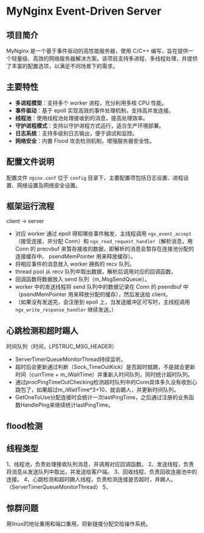 # MyNginx Event-Driven Server

## 项目简介
MyNginx 是一个基于事件驱动的高性能服务器，使用 C/C++ 编写，旨在提供一个轻量级、高效的网络服务器解决方案。该项目支持多进程、多线程处理，并提供了丰富的配置选项，以满足不同场景下的需求。

## 主要特性
- **多进程模型**：支持多个 worker 进程，充分利用多核 CPU 性能。
- **事件驱动**：基于 epoll 实现高效的事件处理机制，支持高并发连接。
- **线程池**：使用线程池处理接收到的消息，提高处理效率。
- **守护进程模式**：支持以守护进程方式运行，适合生产环境部署。
- **日志系统**：支持多级别日志输出，便于调试和监控。
- **网络安全**：内置 Flood 攻击检测机制，增强服务器安全性。

## 配置文件说明
配置文件 `nginx.conf` 位于 `config` 目录下，主要配置项包括日志设置、进程设置、网络设置及网络安全设置。

## 框架运行流程
client -> server  
- 对应 worker 通过 epoll 得知哪些事件触发，主线程调用 `ngx_event_accept`（接受连接，并分配 Conn）和 `ngx_read_request_handler`（解析消息，用 Conn 的 precvbuf 来暂存接收的数据，即解析的消息会暂存在连接池分配的连接缓存中。 psendMemPointer 用来释放缓存）。
- 将相应事件的消息放入 worker 拥有的 recv 队列。
- thread pool 从 recv 队列中取出数据，解析后调用对应的回调函数。
- 回调函数将数据放入 send 队列（m_MsgSendQueue）。
- worker 中的发送线程将 send 队列中的数据记录在 Conn 的 psendbuf 中（psendMemPointer 用来释放分配的缓存），然后发送给 client。
- （如果没有发送完，会注册到 epoll 上，当发送缓冲区可写时，主线程调用 `ngx_write_response_handler` 继续发送。）

## 心跳检测和超时踢人
时间队列（时间，LPSTRUC_MSG_HEADER）
- ServerTimerQueueMonitorThread持续监听。
- 超时后会更新通过判断（Sock_TimeOutKick）是否超时就踢，不是就会更新时间（currTime + m_iWaitTime）并重新入时间队列，同时统计超时队列。
- 通过procPingTimeOutChecking检测超时队列中的Conn具体多久没有收到心跳包了，如果超过m_iWaitTime*3+10，就会踢人，并更新时间队列。
- GetOneToUse分配连接时会统计一次lastPingTime，之后通过注册的业务函数HandlePing来继续统计lastPingTime。


## flood检测


## 线程类型
1、线程池，负责处理接收队列消息，并调用对应回调函数。
2、发送线程，负责将消息从发送队列中取出，并发送给客户端。
3、回收线程，负责回收连接池中的连接。
4、心跳检测和超时踢人线程，负责检测连接是否超时，并踢人。（ServerTimerQueueMonitorThread）
5、



## 惊群问题
用linux的地址重用和端口重用，将新链接分配交给操作系统。